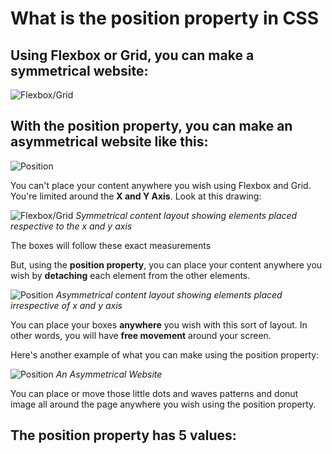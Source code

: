 # What is the position property in CSS

## Using Flexbox or Grid, you can make a symmetrical website:

![Flexbox/Grid](https://www.freecodecamp.org/news/content/images/2021/06/Frame-35--2-.png)

## With the position property, you can make an asymmetrical website like this:

![Position](https://www.freecodecamp.org/news/content/images/2021/06/A-1-1--2-.png)

You can't place your content anywhere you wish using Flexbox and Grid. You're limited around the **X and Y Axis**. Look at this drawing:

![Flexbox/Grid](https://www.freecodecamp.org/news/content/images/2021/06/Frame-1--6-.png)
_Symmetrical content layout showing elements placed respective to the x and y axis_

The boxes will follow these exact measurements

But, using the **position property**, you can place your content anywhere you wish by **detaching** each element from the other elements.

![Position](https://www.freecodecamp.org/news/content/images/2021/06/Frame-2--4-.png)
_Asymmetrical content layout showing elements placed irrespective of x and y axis_

You can place your boxes **anywhere** you wish with this sort of layout. In other words, you will have **free movement** around your screen.

Here's another example of what you can make using the position property:

![Position](https://www.freecodecamp.org/news/content/images/2021/06/Frame-3--8-.png)
_An Asymmetrical Website_

You can place or move those little dots and waves patterns and donut image all around the page anywhere you wish using the position property.

## The position property has 5 values:

